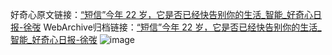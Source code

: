 好奇心原文链接：[“短信”今年 22 岁，它是否已经快告别你的生活_智能_好奇心日报-徐弢](https://www.qdaily.com/articles/4203.html)
WebArchive归档链接：[“短信”今年 22 岁，它是否已经快告别你的生活_智能_好奇心日报-徐弢](http://web.archive.org/web/20160330200416/http://www.qdaily.com/articles/4203.html)
![image](http://ww3.sinaimg.cn/large/007d5XDpgy1g3veye3hocj30u021xe1r)